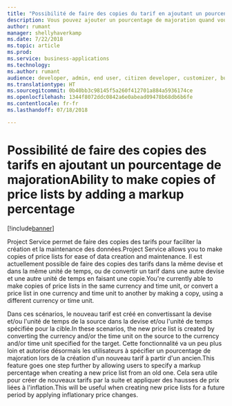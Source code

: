 ```yaml
---
title: "Possibilité de faire des copies du tarif en ajoutant un pourcentage de majoration"
description: Vous pouvez ajouter un pourcentage de majoration quand vous faites des copies d'un tarif afin de pouvoir augmenter ou diminuer les prix dans le tarif cible.
author: rumant
manager: shellyhaverkamp
ms.date: 7/22/2018
ms.topic: article
ms.prod: 
ms.service: business-applications
ms.technology: 
ms.author: rumant
audience: developer, admin, end user, citizen developer, customizer, business analyst, IT pro
ms.translationtype: HT
ms.sourcegitcommit: 0b40bb3c98145f5a260f412701a884a5936174ce
ms.openlocfilehash: 1344f8072ddc0842a6e0abead09478b68db6b6fe
ms.contentlocale: fr-fr
ms.lasthandoff: 07/18/2018

---
```

#  <a name="ability-to-make-copies-of-price-lists-by-adding-a-markup-percentage"></a><span data-ttu-id="99da0-103">Possibilité de faire des copies des tarifs en ajoutant un pourcentage de majoration</span><span class="sxs-lookup"><span data-stu-id="99da0-103">Ability to make copies of price lists by adding a markup percentage</span></span>


[!include[banner](../../../../includes/banner.md)]

<span data-ttu-id="99da0-104">Project Service permet de faire des copies des tarifs pour faciliter la création et la maintenance des données.</span><span class="sxs-lookup"><span data-stu-id="99da0-104">Project Service allows you to make copies of price lists for ease of data creation and maintenance.</span></span> <span data-ttu-id="99da0-105">Il est actuellement possible de faire des copies des tarifs dans la même devise et dans la même unité de temps, ou de convertir un tarif dans une autre devise et une autre unité de temps en faisant une copie.</span><span class="sxs-lookup"><span data-stu-id="99da0-105">You're currently able to make copies of price lists in the same currency and time unit, or convert a price list in one currency and time unit to another by making a copy, using a different currency or time unit.</span></span> 

<span data-ttu-id="99da0-106">Dans ces scénarios, le nouveau tarif est créé en convertissant la devise et/ou l'unité de temps de la source dans la devise et/ou l'unité de temps spécifiée pour la cible.</span><span class="sxs-lookup"><span data-stu-id="99da0-106">In these scenarios, the new price list is created by converting the currency and/or the time unit on the source to the currency and/or time unit specified for the target.</span></span> <span data-ttu-id="99da0-107">Cette fonctionnalité va un peu plus loin et autorise désormais les utilisateurs à spécifier un pourcentage de majoration lors de la création d'un nouveau tarif à partir d'un ancien.</span><span class="sxs-lookup"><span data-stu-id="99da0-107">This feature goes one step further by allowing users to specify a markup percentage when creating a new price list from an old one.</span></span> <span data-ttu-id="99da0-108">Cela sera utile pour créer de nouveaux tarifs par la suite et appliquer des hausses de prix liées à l'inflation.</span><span class="sxs-lookup"><span data-stu-id="99da0-108">This will be useful when creating new price lists for a future period by applying inflationary price changes.</span></span>

